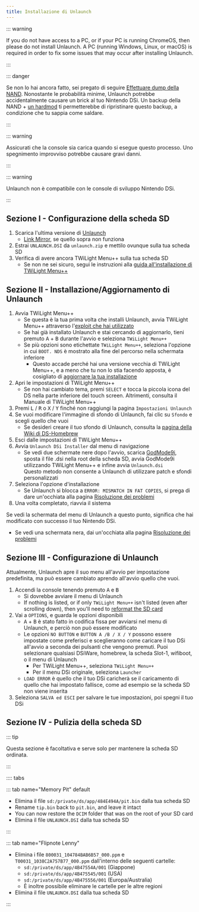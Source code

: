 ```yaml
---
title: Installazione di Unlaunch
---
```


::: warning

If you do not have access to a PC, or if your PC is running ChromeOS, then please do not install Unlaunch. A PC (running Windows, Linux, or macOS) is required in order to fix some issues that may occur after installing Unlaunch.

:::

::: danger

Se non lo hai ancora fatto, sei pregato di seguire [Effettuare dump della NAND](dumping-nand.html). Nonostante le probabilità minime, Unlaunch potrebbe accidentalmente causare un brick al tuo Nintendo DSi. Un backup della NAND + [un hardmod](https://wiki.ds-homebrew.com/ds-index/hardmod) ti permetterebbe di ripristinare questo backup, a condizione che tu sappia come saldare.

:::

::: warning

Assicurati che la console sia carica quando si esegue questo processo. Uno spegnimento improvviso potrebbe causare gravi danni.

:::

::: warning

Unlaunch non è compatibile con le console di sviluppo Nintendo DSi.

:::

## Sezione I - Configurazione della scheda SD

1. Scarica l'ultima versione di [Unlaunch](https://problemkaputt.de/unlaunch.zip)
    - [Link Mirror](https://web.archive.org/web/20201112031436/https://problemkaputt.de/unlaunch.zip), se quello sopra non funziona
1. Estrai `UNLAUNCH.DSI` da `unlaunch.zip` e mettilo ovunque sulla tua scheda SD
1. Verifica di avere ancora TWiLight Menu++ sulla tua scheda SD
    - Se non ne sei sicuro, segui le instruzioni alla [guida all'installazione di TWiLight Menu++](https://wiki.ds-homebrew.com/twilightmenu/installing-dsi)

## Sezione II - Installazione/Aggiornamento di Unlaunch

1. Avvia TWiLight Menu++
    - Se questa è la tua prima volta che installi Unlaunch, avvia TWiLight Menu++ attraverso l'[exploit che hai utilizzato](launching-the-exploit.html)
    - Se hai già installato Unlaunch e stai cercando di aggiornarlo, tieni premuto <kbd class="face">A</kbd> + <kbd class="face">B</kbd> durante l'avvio e seleziona `TWiLight Menu++`
    - Se più opzioni sono etichettate `TWiLight Menu++`, seleziona l'opzione in cui `BOOT. NDS` è mostrato alla fine del percorso nella schermata inferiore
      - Questo accade perché hai una versione vecchia di TWiLight Menu++, e a meno che tu non lo stia facendo apposta, è cosigliato di [aggiornare la tua installazione](https://wiki.ds-homebrew.com/twilightmenu/updating-dsi)
1. Apri le impostazioni di TWiLight Menu++
    - Se non hai cambiato tema, premi `SELECT` e tocca la piccola icona del DS nella parte inferiore del touch screen. Altrimenti, consulta il Manuale di TWiLight Menu++
1. Premi <kbd class="l">L</kbd> / <kbd class="r">R</kbd> o <kbd class="face">X</kbd> / <kbd class="face">Y</kbd> finché non raggiungi la pagina `Impostazioni Unlaunch`
1. Se vuoi modificare l'immagine di sfondo di Unlaunch, fai clic su `Sfondo` e scegli quello che vuoi
    - Se desideri creare il tuo sfondo di Unlaunch, consulta la [pagina della Wiki di DS-Homebrew](https://wiki.ds-homebrew.com/twilightmenu/custom-unlaunch-backgrounds)
1. Esci dalle impostazioni di TWiLight Menu++
1. Avvia `Unlaunch DSi Installer` dal menu di navigazione
    - Se vedi due schermate nere dopo l'avvio, scarica [GodMode9i](https://github.com/DS-Homebrew/GodMode9i/releases), sposta il file .dsi nella root della scheda SD, avvia GodMode9i utilizzando TWiLight Menu++ e infine avvia `Unlaunch.dsi`    
      Questo metodo non consente a Unlaunch di utilizzare patch e sfondi personalizzati
1. Seleziona l'opzione d'installazione
    - Se Unlaunch si blocca a `ERROR: MISMATCH IN FAT COPIES`, si prega di dare un'occhiata alla pagina [Risoluzione dei problemi](troubleshooting.html)
1. Una volta completato, riavvia il sistema

Se vedi la schermata del menu di Unlaunch a questo punto, significa che hai modificato con successo il tuo Nintendo DSi.
- Se vedi una schermata nera, dai un'occhiata alla pagina [Risoluzione dei problemi](troubleshooting.html)

## Sezione III - Configurazione di Unlaunch

Attualmente, Unlaunch apre il suo menu all'avvio per impostazione predefinita, ma può essere cambiato aprendo all'avvio quello che vuoi.

1. Accendi la console tenendo premuto <kbd class="face">A</kbd> e <kbd class="face">B</kbd>
    - Si dovrebbe avviare il menu di Unlaunch
    - If nothing is listed, or if only `TWiLight Menu++` isn't listed (even after scrolling down), then you'll need to [reformat the SD card](sd-card-setup.html)
1. Vai a `OPTIONS`, e guarda le opzioni disponibili
    - <kbd class="face">A</kbd> + <kbd class="face">B</kbd> è stato fatto in codifica fissa per avviarsi nel menu di Unlaunch, e perciò non può essere modificato
    - Le opzioni `NO BUTTON` e `BUTTON A /B / X / Y` possono essere impostate come preferisci e sceglieranno come caricare il tuo DSi all'avvio a seconda dei pulsanti che vengono premuti. Puoi selezionare qualsiasi DSiWare, homebrew, la scheda Slot-1, wifiboot, o il menu di Unlaunch
      - Per TWiLight Menu++, seleziona  `TWiLight Menu++`
      - Per il menu DSi originale, seleziona `Launcher`
    - `LOAD ERROR` è quello che il tuo DSi caricherà se il caricamento di quello che hai impostato fallisce, come ad esempio se la scheda SD non viene inserita
1. Seleziona `SALVA ed ESCI` per salvare le tue impostazioni, poi spegni il tuo DSi

## Sezione IV - Pulizia della scheda SD

::: tip

Questa sezione è facoltativa e serve solo per mantenere la scheda SD ordinata.

:::

:::: tabs

::: tab name="Memory Pit" default

- Elimina il file `sd:/private/ds/app/484E494A/pit.bin` dalla tua scheda SD
- Rename `tip.bin` back to `pit.bin`, and leave it intact
- You can now restore the `DCIM` folder that was on the root of your SD card
- Elimina il file `UNLAUNCH.DSI` dalla tua scheda SD

:::

::: tab name="Flipnote Lenny"

- Elimina i file `800031_104784BAB6B57_000.ppm` e `T00031_1038C2A757B77_000.ppm` dall'interno delle seguenti cartelle:
    - `sd:/private/ds/app/4B47554A/001` (Giappone)
    - `sd:/private/ds/app/4B475545/001` (USA)
    - `sd:/private/ds/app/4B475556/001` (Europa/Australia)
    - È inoltre possibile eliminare le cartelle per le altre regioni
- Elimina il file `UNLAUNCH.DSI` dalla tua scheda SD

:::
